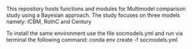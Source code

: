 This repository hosts functions and modules for Multimodel comparison study using a Bayesian approach. The study focuses on three models namely: ICBM, RothC and Century

To install the same environment use the file socmodels.yml and run via terminal the following command: conda env create -f socmodels.yml
